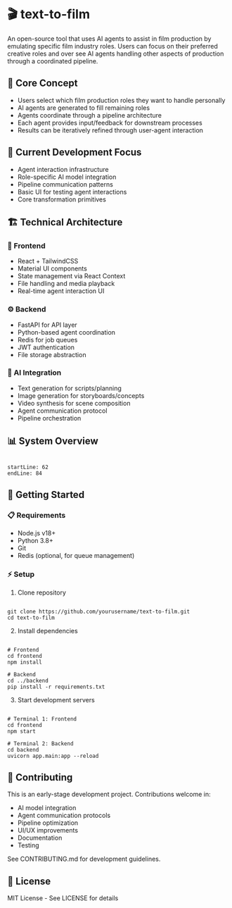 # 🎬 text-to-film

An open-source tool that uses AI agents to assist in film production by emulating specific film industry roles. Users can focus on their preferred creative roles and over see AI agents handling other aspects of production through a coordinated pipeline.

## 🎯 Core Concept

- Users select which film production roles they want to handle personally
- AI agents are generated to fill remaining roles
- Agents coordinate through a pipeline architecture
- Each agent provides input/feedback for downstream processes
- Results can be iteratively refined through user-agent interaction

## 🚧 Current Development Focus

- Agent interaction infrastructure
- Role-specific AI model integration
- Pipeline communication patterns
- Basic UI for testing agent interactions
- Core transformation primitives

## 🏗️ Technical Architecture

### 🎨 Frontend
- React + TailwindCSS
- Material UI components
- State management via React Context
- File handling and media playback
- Real-time agent interaction UI

### ⚙️ Backend
- FastAPI for API layer
- Python-based agent coordination
- Redis for job queues
- JWT authentication
- File storage abstraction

### 🤖 AI Integration
- Text generation for scripts/planning
- Image generation for storyboards/concepts
- Video synthesis for scene composition
- Agent communication protocol
- Pipeline orchestration

## 📊 System Overview

````

startLine: 62
endLine: 84
````

## 🚀 Getting Started

### 📋 Requirements
- Node.js v18+
- Python 3.8+
- Git
- Redis (optional, for queue management)

### ⚡ Setup

1. Clone repository
````

git clone https://github.com/yourusername/text-to-film.git
cd text-to-film
````

2. Install dependencies
````

# Frontend
cd frontend
npm install

# Backend
cd ../backend
pip install -r requirements.txt
````

3. Start development servers
````

# Terminal 1: Frontend
cd frontend
npm start

# Terminal 2: Backend
cd backend
uvicorn app.main:app --reload
````

## 🤝 Contributing

This is an early-stage development project. Contributions welcome in:

- AI model integration
- Agent communication protocols
- Pipeline optimization
- UI/UX improvements
- Documentation
- Testing

See CONTRIBUTING.md for development guidelines.

## 📝 License

MIT License - See LICENSE for details